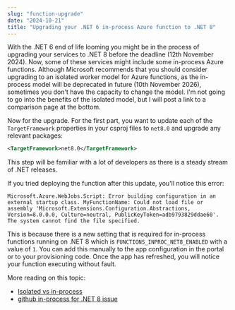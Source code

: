 ```yaml
---
slug: "function-upgrade"
date: "2024-10-21"
title: "Upgrading your .NET 6 in-process Azure function to .NET 8"
---
```


With the .NET 6 end of life looming you might be in the process of upgrading your services to .NET 8 before the deadline (12th November 2024). Now, some of these services might include some in-process Azure functions. Although Microsoft recommends that you should consider upgrading to an isolated worker model for Azure functions, as the in-process model will be deprecated in future (10th November 2026), sometimes you don't have the capacity to change the model. I'm not going to go into the benefits of the isolated model, but I will post a link to a comparison page at the bottom.

Now for the upgrade. For the first part, you want to update each of the `TargetFramework` properties in your csproj files to `net8.0` and upgrade any relevant packages:

```xml
<TargetFramework>net8.0</TargetFramework>
```

This step will be familiar with a lot of developers as there is a steady stream of .NET releases.

If you tried deploying the function after this update, you'll notice this error:

`Microsoft.Azure.WebJobs.Script: Error building configuration in an external startup class. MyFunctionName: Could not load file or assembly 'Microsoft.Extensions.Configuration.Abstractions, Version=8.0.0.0, Culture=neutral, PublicKeyToken=adb9793829ddae60'. The system cannot find the file specified.`

This is because there is a new setting that is required for in-process functions running on .NET 8 which is `FUNCTIONS_INPROC_NET8_ENABLED` with a value of `1`. You can add this manually to the app configuration in the portal or to your provisioning code. Once the app has refreshed, you will notice your function executing without fault.

More reading on this topic:

- [Isolated vs in-process](https://learn.microsoft.com/en-us/azure/azure-functions/dotnet-isolated-in-process-differences)
- [github in-process for .NET 8 issue](https://github.com/Azure/azure-functions-host/issues/9951)